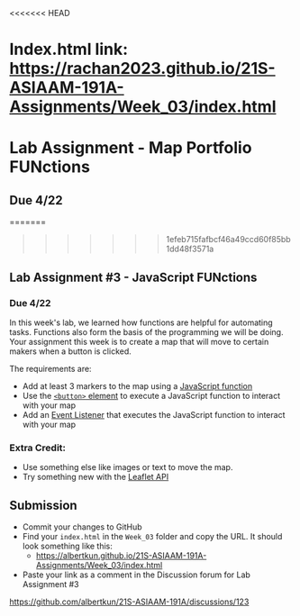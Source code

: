 <<<<<<< HEAD
# Index.html link: https://rachan2023.github.io/21S-ASIAAM-191A-Assignments/Week_03/index.html

# Lab Assignment - Map Portfolio FUNctions
## Due 4/22
=======
>>>>>>> 1efeb715fafbcf46a49ccd60f85bb1dd48f3571a

## Lab Assignment #3 - JavaScript FUNctions
### Due 4/22

In this week's lab, we learned how functions are helpful for automating tasks. Functions also form the basis of the programming we will be doing. Your assignment this week is to create a map that will move to certain makers when a button is clicked. 

The requirements are:

- Add at least 3 markers to the map using a [JavaScript function](https://developer.mozilla.org/en-US/docs/Web/JavaScript/Reference/Global_Objects/Function/Function)
- Use the [`<button>` element](https://developer.mozilla.org/en-US/docs/Web/HTML/Element/button) to execute a JavaScript function to interact with your map 
- Add an [Event Listener](https://developer.mozilla.org/en-US/docs/Web/API/EventListener) that executes the JavaScript function to interact with your map 

### Extra Credit:
- Use something else like images or text to move the map.
- Try something new with the [Leaflet API](https://leafletjs.com/reference-1.7.1.html)

## Submission
- Commit your changes to GitHub
- Find your `index.html` in the `Week_03` folder and copy the URL. It should look something like this:
  - https://albertkun.github.io/21S-ASIAAM-191A-Assignments/Week_03/index.html
- Paste your link as a comment in the Discussion forum for Lab Assignment #3

https://github.com/albertkun/21S-ASIAAM-191A/discussions/123

